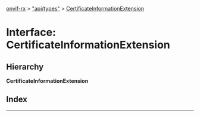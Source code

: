 [onvif-rx](../README.md) > ["api/types"](../modules/_api_types_.md) > [CertificateInformationExtension](../interfaces/_api_types_.certificateinformationextension.md)

# Interface: CertificateInformationExtension

## Hierarchy

**CertificateInformationExtension**

## Index

---

